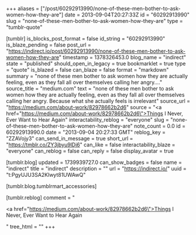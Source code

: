 +++
aliases = ["/post/60292913990/none-of-these-men-bother-to-ask-women-how-they-are"]
date = 2013-09-04T20:27:33Z
id = "60292913990"
slug = "none-of-these-men-bother-to-ask-women-how-they-are"
type = "tumblr-quote"

[tumblr]
is_blocks_post_format = false
id_string = "60292913990"
is_blaze_pending = false
post_url = "https://indirect.io/post/60292913990/none-of-these-men-bother-to-ask-women-how-they-are"
timestamp = 1378326453.0
blog_name = "indirect"
state = "published"
should_open_in_legacy = true
bookmarklet = true
type = "quote"
is_blazed = false
can_blaze = false
format = "markdown"
summary = "none of these men bother to ask women how they are actually feeling, even as they fall all over themselves calling her angry...."
source_title = "medium.com"
text = "none of these men bother to ask women how they are actually feeling, even as they fall all over themselves calling her angry. Because what she actually feels is irrelevant"
source_url = "https://medium.com/about-work/82978662b2d6"
source = "<a href=\"https://medium.com/about-work/82978662b2d6\">Things I Never, Ever Want to Hear Again</a>"
interactability_reblog = "everyone"
slug = "none-of-these-men-bother-to-ask-women-how-they-are"
note_count = 0.0
id = 60292913990.0
date = "2013-09-04 20:27:33 GMT"
reblog_key = "ZZAVojy3"
can_send_in_message = true
short_url = "https://tmblr.co/ZY3jbyu9lDj6"
can_like = false
interactability_blaze = "everyone"
can_reblog = false
can_reply = false
display_avatar = true

[tumblr.blog]
updated = 1739939727.0
can_show_badges = false
name = "indirect"
title = "indirect"
description = ""
url = "https://indirect.io/"
uuid = "t:PgyUJU3SA2Klwyt81UWAwQ"

[tumblr.blog.tumblrmart_accessories]

[tumblr.reblog]
comment = "<p><a href=\"https://medium.com/about-work/82978662b2d6\">Things I Never, Ever Want to Hear Again</a></p>"
tree_html = ""
+++
